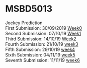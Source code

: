 # MSBD5013
Jockey Prediction  
First Submission: 30/09/2019 [Week0](https://github.com/Lizyll/MSBD5013/tree/master/Week0_TPZG)  
Second Submission: 07/10/19 [Week1](https://github.com/Lizyll/MSBD5013/tree/master/Week1_TPZG)  
Third Submission: 14/10/19 [Week2](https://github.com/Lizyll/MSBD5013/tree/master/Week2_TPZG)  
Fourth Submission: 21/10/19 [week3](https://github.com/Lizyll/MSBD5013/tree/master/Week3_TPZG)  
Fifth Submission: 29/10/19 [week4](https://github.com/Lizyll/MSBD5013/tree/master/Week4_TPZG-1)  
Sixth Submission: 04/11/19 [week5](https://github.com/Lizyll/MSBD5013/tree/master/Week5_TPZG)  
Seventh Submission: 11/11/19 [week6](https://github.com/Lizyll/MSBD5013/tree/master/Week6_TPZG)  
